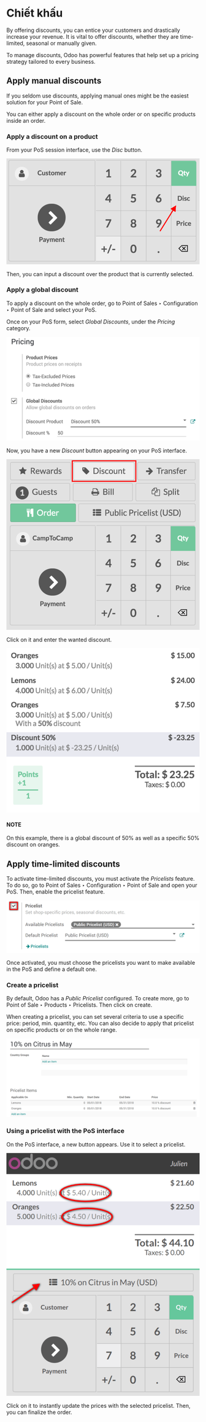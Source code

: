 # Chiết khấu

By offering discounts, you can entice your customers and drastically
increase your revenue. It is vital to offer discounts, whether they are
time-limited, seasonal or manually given.

To manage discounts, Odoo has powerful features that help set up a
pricing strategy tailored to every business.

## Apply manual discounts

If you seldom use discounts, applying manual ones might be the easiest
solution for your Point of Sale.

You can either apply a discount on the whole order or on specific
products inside an order.

### Apply a discount on a product

From your PoS session interface, use the *Disc* button.

![View of the discount button for manual discount](discounts/discounts_01.png)

Then, you can input a discount over the product that is currently
selected.

### Apply a global discount

To apply a discount on the whole order, go to Point of
Sales ‣ Configuration ‣ Point of Sale and select your PoS.

Once on your PoS form, select *Global Discounts*, under the *Pricing* category.

![View of the feature to enable for global discount](discounts/discounts_02.png)

Now, you have a new *Discount* button appearing on your PoS interface.

![View of the button to use for global discount via the pos interface](discounts/discounts_03.png)

Click on it and enter the wanted discount.

![View of the discount offered in the payment summary](discounts/discounts_04.png)

#### NOTE
On this example, there is a global discount of 50% as well as a specific
50% discount on oranges.

## Apply time-limited discounts

To activate time-limited discounts, you must activate the *Pricelists*
feature. To do so, go to Point of Sales ‣
Configuration ‣ Point of Sale and open your PoS. Then, enable the
pricelist feature.

![View of the pricelist feature](discounts/discounts_05.png)

Once activated, you must choose the pricelists you want to make
available in the PoS and define a default one.

### Create a pricelist

By default, Odoo has a *Public Pricelist* configured. To create more,
go to Point of Sale ‣ Products ‣ Pricelists. Then
click on create.

When creating a pricelist, you can set several criteria to use a
specific price: period, min. quantity, etc. You can also decide to apply
that pricelist on specific products or on the whole range.

![View of a time-limited pricelist for two products](discounts/discounts_06.png)

### Using a pricelist with the PoS interface

On the PoS interface, a new button appears. Use it to select a
pricelist.

![View of the button to use for time-limited discounts via the pos interface](discounts/discounts_07.png)

Click on it to instantly update the prices with the selected pricelist. Then, you can finalize the order.
